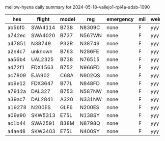 mellow-hyena daily summary for 2024-05-18-vallejo1-rpi4a-adsb-1090

|hex|flight|model|reg|emergency|mil|weirdo|
|--|--|--|--|--|--|--|
|ab5bf0|SWA4114|B738|N8309C|none|F|yyy|
|a742ec|SWA4020|B737|N567WN|none|F|yyy|
|a47851|N38749|P32R|N38749|none|F|yyy|
|a2e4c7|unknown|B763|N286FE|none|F|yyy|
|aa56b4|UAL2325|B738|N76515|none|F|yyy|
|ad72f1|FDX1563|B752|N966FD|none|F|yyy|
|ac7809|EJA902|C68A|N902QS|none|F|yyy|
|ab9e12|FDX3647|B77L|N848FD|none|F|yyy|
|a7912a|DAL327|B753|N587NW|none|F|yyy|
|a39ac7|DAL2841|A320|N331NW|none|F|yyy|
|a19278|N200ES|GLF6|N200ES|none|F|yyy|
|a09a90|SKW5313|E75L|N138SY|none|F|yyy|
|ac1b44|SWA2591|B38M|N8798Q|none|F|yyy|
|a4ae48|SKW3403|E75L|N400SY|none|F|yyy|
